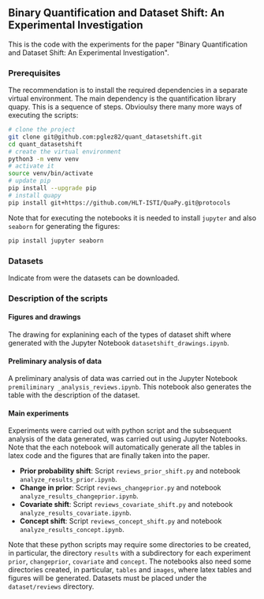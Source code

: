  ## Binary Quantification and Dataset Shift: An Experimental Investigation

 This is the code with the experiments for the paper "Binary Quantification and Dataset Shift: An Experimental Investigation". 

 ### Prerequisites
The recommendation is to install the required dependencies in a separate virtual environment. The main dependency is the quantification library quapy. This is a sequence of steps. Obvioulsy there many more ways of executing the scripts:

```bash
# clone the project
git clone git@github.com:pglez82/quant_datasetshift.git
cd quant_datasetshift
# create the virtual environment
python3 -m venv venv
# activate it
source venv/bin/activate
# update pip
pip install --upgrade pip
# install quapy
pip install git+https://github.com/HLT-ISTI/QuaPy.git@protocols
```
Note that for executing the notebooks it is needed to install `jupyter` and also `seaborn` for generating the figures:

```bash
pip install jupyter seaborn
```

 ### Datasets

 Indicate from were the datasets can be downloaded.
 
 ### Description of the scripts
 
 #### Figures and drawings
 The drawing for explanining each of the types of dataset shift where generated with the Jupyter Notebook `datasetshift_drawings.ipynb`.

 #### Preliminary analysis of data
 A preliminary analysis of data was carried out in the Jupyter Notebook `premiliminary _analysis_reviews.ipynb`. This notebook also generates the table with the description of the dataset.

 #### Main experiments
 Experiments were carried out with python script and the subsequent analysis of the data generated, was carried out using Jupyter Notebooks. Note that the each notebook will automatically generate all the tables in latex code and the figures that are finally taken into the paper.

 - **Prior probability shift**: Script `reviews_prior_shift.py` and notebook `analyze_results_prior.ipynb`.
 - **Change in prior**: Script `reviews_changeprior.py` and notebook `analyze_results_changeprior.ipynb`.
 - **Covariate shift**: Script `reviews_covariate_shift.py` and notebook `analyze_results_covariate.ipynb`.
 - **Concept shift**: Script `reviews_concept_shift.py` and notebook `analyze_results_concept.ipynb`.

 Note that these python scripts may require some directories to be created, in particular, the directory `results` with a subdirectory for each experiment `prior`, `changeprior`, `covariate` and `concept`. The notebooks also need some directories created, in particular, `tables` and `images`, where latex tables and figures will be generated. Datasets must be placed under the `dataset/reviews` directory.

